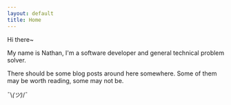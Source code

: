 ```yaml
---
layout: default
title: Home
---
```


Hi there~

My name is Nathan, I'm a software developer and general technical problem solver.

There should be some blog posts around here somewhere. Some of them may be worth reading, some may not be.

¯\\_(ツ)_/¯
